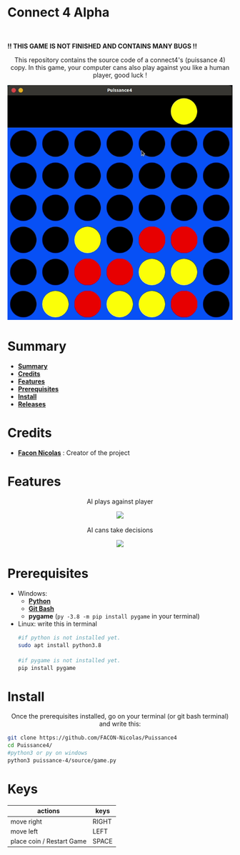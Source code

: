 # Connect 4 Alpha

<p align="center">
    <img src="https://img.shields.io/badge/Release-v3.0-blueviolet" alt="">
    <img src="https://img.shields.io/badge/Language-python-005255" alt="">
    <img src="https://img.shields.io/badge/Libraries-pygame-00cfff" alt="">
    <img src="https://img.shields.io/badge/Size-57Ko-f12222" alt="">
    <img src="https://badges.frapsoft.com/os/v2/open-source.svg?v=103" alt="">
</p>

**!! THIS GAME IS NOT FINISHED AND CONTAINS MANY BUGS !!**
<p align="center">This repository contains the source code of a connect4's (puissance 4) copy. In this game, your computer cans also play against you like a human player, good luck ! </p>

<p align="center"><img src="https://github.com/FACON-Nicolas/FACON-Nicolas/blob/main/resources/connect4.gif?raw=true" alt="prez" width="600"></p>

#

# Summary

* **[Summary](#summary)**
* **[Credits](#credits)**
* **[Features](#features)**
* **[Prerequisites](#prerequisites)**
* **[Install](#install)**
* **[Releases](#releases)**
#

# Credits

* **[Facon Nicolas](https://www.github.com/FACON-Nicolas/)** : Creator of the project 

#

# Features

<p align="center">AI plays against player</p>

<p align="center"><img src="https://i.ibb.co/7CkCW4W/Capture-d-cran-2022-02-19-105805.png" width="600"></p>

<p align="center">AI cans take decisions</p>

<p align="center"><img src="https://i.ibb.co/RcjdrP4/Capture-d-cran-2022-02-19-105806.png" width="600"></p>

#

# Prerequisites

+ Windows:  
    - **[Python](https://www.python.org/downloads/)**
    - **[Git Bash](https://gitforwindows.org/)**
    - **pygame** (``py -3.8 -m pip install pygame`` in your terminal)
+ Linux: 
    write this in terminal 
    ```sh
    #if python is not installed yet.
    sudo apt install python3.8

    #if pygame is not installed yet.
    pip install pygame
    ```

#

# Install

<p align="center">Once the prerequisites installed, go on your terminal (or git bash terminal) and write this: </p>

```sh
git clone https://github.com/FACON-Nicolas/Puissance4
cd Puissance4/
#python3 or py on windows
python3 puissance-4/source/game.py

```
#

# Keys

| actions | keys |
|---------|------|
| move right | RIGHT |
| move left  | LEFT |
| place coin / Restart Game | SPACE |
